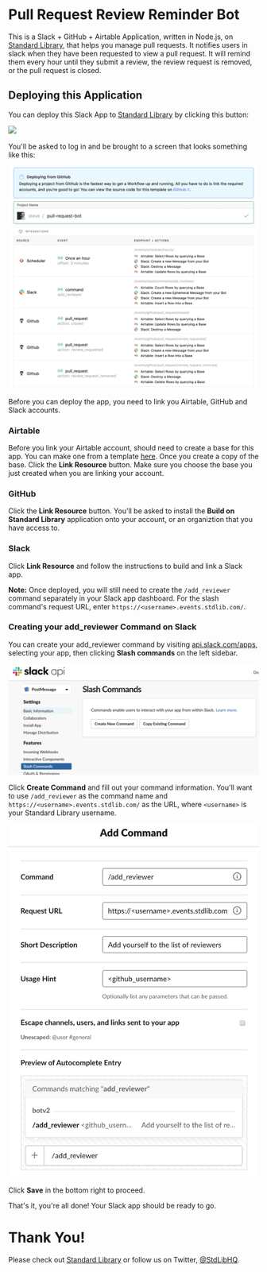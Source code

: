 # Pull Request Review Reminder Bot

This is a Slack + GitHub + Airtable Application, written in Node.js,
on [Standard Library](https://stdlib.com), that helps you manage pull requests. It notifies users in slack
when they have been requested to view a pull request. It will remind them every hour until they submit a review, the
review request is removed, or the pull request is closed.

## Deploying this Application

You can deploy this Slack App to [Standard Library](https://stdlib.com) by clicking this button:

[<img src="https://deploy.stdlib.com/static/images/deploy.svg" width="192">](https://deploy.stdlib.com/)

You'll be asked to log in and be brought to a screen that looks something like this:

![](./readme/images/deploy.png)

Before you can deploy the app, you need to link you Airtable, GitHub and Slack accounts.

### Airtable

Before you link your Airtable account, should need to create a base for this app. You can make one from a template
[here](https://airtable.com/shrxszrdOd4pBsxwz). Once you create a copy of the base. Click the **Link Resource** button. Make
sure you choose the base you just created when you are linking your account.


### GitHub

Click the **Link Resource** button. You'll be asked to install the **Build on Standard Library** application onto your account,
or an organiztion that you have access to.

### Slack

Click **Link Resource** and follow the instructions to build and link a Slack app.

**Note:** Once deployed, you will still need to create the `/add_reviewer` command separately in your Slack app dashboard.
For the slash command's request URL, enter `https://<username>.events.stdlib.com/`.

### Creating your add_reviewer Command on Slack

You can create your add_reviewer command by visiting [api.slack.com/apps](https://api.slack.com/apps),
selecting your app, then clicking **Slash commands** on the left sidebar.

![](./readme/images/slack-create-command.png)

Click **Create Command** and fill out your command information. You'll want to
use `/add_reviewer` as the command name and `https://<username>.events.stdlib.com/` as the
URL, where `<username>` is your Standard Library username.

![](./readme/images/slack-command-info.png)

Click **Save** in the bottom right to proceed.

That's it, you're all done! Your Slack app should be ready to go.

# Thank You!

Please check out [Standard Library](https://stdlib.com/) or follow us on Twitter,
[@StdLibHQ](https://twitter.com/@StdLibHQ).
